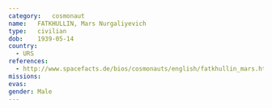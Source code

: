 ```yaml
---
category:	cosmonaut
name:	FATKHULLIN, Mars Nurgaliyevich
type:	civilian
dob:	1939-05-14
country:
  - URS
references:
  - http://www.spacefacts.de/bios/cosmonauts/english/fatkhullin_mars.htm
missions:
evas:
gender:	Male
---
```


